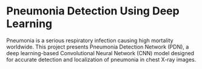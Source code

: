 # Pneumonia Detection Using Deep Learning
Pneumonia is a serious respiratory infection causing high mortality worldwide. This project presents Pneumonia Detection Network (PDN), a deep learning-based Convolutional Neural Network (CNN) model designed for accurate detection and localization of pneumonia in chest X-ray images.

